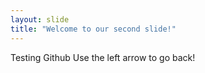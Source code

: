 ```yaml
---
layout: slide
title: "Welcome to our second slide!"
---
```

Testing Github
Use the left arrow to go back!
